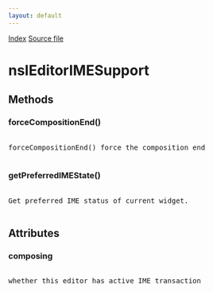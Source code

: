 ```yaml
---
layout: default
---
```

<div id='links'><a href="../index.html">Index</a>
<a href="http://dxr.mozilla.org/mozilla-central/source/editor/nsIEditorIMESupport.idl">Source file</a>
</div>

# nsIEditorIMESupport #

## Methods ##

### forceCompositionEnd() ###
<pre>  
forceCompositionEnd() force the composition end  
  
</pre>
### getPreferredIMEState() ###
<pre>  
Get preferred IME status of current widget.  
  
</pre>
## Attributes ##

### composing ###
<pre>  
whether this editor has active IME transaction  
  
</pre>